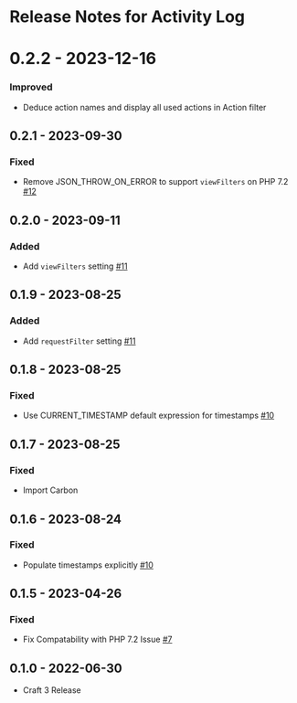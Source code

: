 # Release Notes for Activity Log

#  0.2.2 - 2023-12-16
### Improved
- Deduce action names and display all used actions in Action filter

## 0.2.1 - 2023-09-30
### Fixed
- Remove JSON_THROW_ON_ERROR to support `viewFilters` on PHP 7.2 [#12](https://github.com/matfish2/craft-activity-log/issues/12)

## 0.2.0 - 2023-09-11
### Added
- Add `viewFilters` setting [#11](https://github.com/matfish2/craft-activity-log/issues/11)

## 0.1.9 - 2023-08-25
### Added
- Add `requestFilter` setting [#11](https://github.com/matfish2/craft-activity-log/issues/11)

## 0.1.8 - 2023-08-25
### Fixed
- Use CURRENT_TIMESTAMP default expression for timestamps [#10](https://github.com/matfish2/craft-activity-log/issues/10)

## 0.1.7 - 2023-08-25
### Fixed
- Import Carbon

## 0.1.6 - 2023-08-24
### Fixed
- Populate timestamps explicitly [#10](https://github.com/matfish2/craft-activity-log/issues/10)

## 0.1.5 - 2023-04-26
### Fixed
- Fix Compatability with PHP 7.2 Issue [#7](https://github.com/matfish2/craft-activity-log/issues/7)

## 0.1.0 - 2022-06-30
- Craft 3 Release